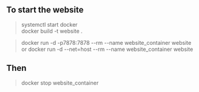 ## To start the website

>systemctl start docker  
>docker build -t website .  

>docker run -d -p7878:7878 --rm --name website_container website  
or
>docker run -d --net=host --rm --name website_container website  

## Then

>docker stop website_container  

